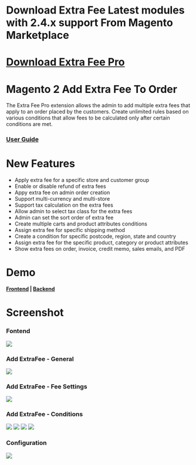 # Download Extra Fee Latest modules with 2.4.x support From Magento Marketplace
# <a href="https://marketplace.magento.com/mageprince-module-extrafee-pro.html">Download Extra Fee Pro</a>

Magento 2 Add Extra Fee To Order
==============================

The Extra Fee Pro extension allows the admin to add multiple extra fees that apply to an order placed by the customers. Create unlimited rules based on various conditions that allow fees to be calculated only after certain conditions are met.

<h3><a href="https://marketplace.magento.com/media/catalog/product/mageprince-module-extrafee-pro-2-1-1-ce/user_guides.pdf">User Guide</a></h3>

# New Features
<ul>
<li>Apply extra fee for a specific store and customer group</li>
<li>Enable or disable refund of extra fees</li>
<li>Appy extra fee on admin order creation</li>
<li>Support multi-currency and multi-store</li>
<li>Support tax calculation on the extra fees</li>
<li>Allow admin to select tax class for the extra fees</li>
<li>Admin can set the sort order of extra fee</li>
<li>Create multiple carts and product attributes conditions </li>
<li>Assign extra fee for specific shipping method</li>
<li>Create a condition for specific postcode, region, state and country</li>
<li>Assign extra fee for the specific product, category or product attributes</li>
<li>Show extra fees on order, invoice, credit memo, sales emails, and PDF</li>
</ul>

# Demo

<b><a href="http://demo.mageprince.com/">Frontend</a>   |   <a href="http://demo.mageprince.com/admin">Backend</a></b>

# Screenshot

<h3>Fontend</h3>
<img src="https://mageprince.com/media/module_screenshots/extrafeepro/1_checkout_page.jpg"/>

<h3>Add ExtraFee - General</h3>
<img src="https://mageprince.com/media/module_screenshots/extrafeepro/4_edit_fee_general.jpg"/>

<h3>Add ExtraFee - Fee Settings</h3>
<img src="https://mageprince.com/media/module_screenshots/extrafeepro/5_edit_fee_setting.jpg"/>

<h3>Add ExtraFee - Conditions</h3>
<img src="https://mageprince.com/media/module_screenshots/extrafeepro/7_condition_product_selection.jpg"/>
<img src="https://mageprince.com/media/module_screenshots/extrafeepro/8_condition_product.jpg"/>
<img src="https://mageprince.com/media/module_screenshots/extrafeepro/9_condition_category.jpg"/>
<img src="https://mageprince.com/media/module_screenshots/extrafeepro/10_condition_cart.jpg"/>

<h3>Configuration</h3>
<img src="https://mageprince.com/media/module_screenshots/extrafeepro/11_configuration.jpg"/>
